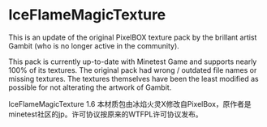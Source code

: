 # IceFlameMagicTexture

This is an update of the original PixelBOX texture pack by the brillant artist Gambit (who is no longer active in the community).

This pack is currently up-to-date with Minetest Game and supports nearly 100% of its textures. The original pack had wrong / outdated file names or missing textures. The textures themselves have been the least modified as possible for not alterating the artwork of Gambit.

IceFlameMagicTexture 1.6
本材质包由冰焰火灵X修改自PixelBox，原作者是minetest社区的jp。许可协议按原来的WTFPL许可协议发布。
